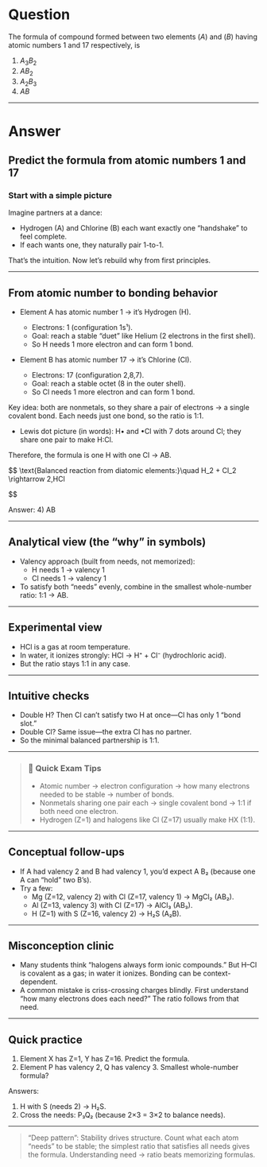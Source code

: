 # Question
The formula of compound formed between two elements $(A)$ and $(B)$ having atomic numbers 1 and 17 respectively, is  
   1) $A_3B_2$  
   2) $AB_2$  
   3) $A_2B_3$  
   4) $AB$

---
# Answer


## Predict the formula from atomic numbers 1 and 17

### Start with a simple picture
Imagine partners at a dance:
- Hydrogen (A) and Chlorine (B) each want exactly one “handshake” to feel complete.
- If each wants one, they naturally pair 1-to-1.

That’s the intuition. Now let’s rebuild why from first principles.

---

## From atomic number to bonding behavior

- Element A has atomic number 1 → it’s Hydrogen (H).
  - Electrons: 1 (configuration 1s¹).
  - Goal: reach a stable “duet” like Helium (2 electrons in the first shell).
  - So H needs 1 more electron and can form 1 bond.

- Element B has atomic number 17 → it’s Chlorine (Cl).
  - Electrons: 17 (configuration 2,8,7).
  - Goal: reach a stable octet (8 in the outer shell).
  - So Cl needs 1 more electron and can form 1 bond.

Key idea: both are nonmetals, so they share a pair of electrons → a single covalent bond. Each needs just one bond, so the ratio is 1:1.

- Lewis dot picture (in words): H• and •Cl with 7 dots around Cl; they share one pair to make H:Cl.

Therefore, the formula is one H with one Cl → AB.

$$
\text{Balanced reaction from diatomic elements:}\quad H_2 + Cl_2 \rightarrow 2\,HCl

$$

Answer: 4) AB

---

## Analytical view (the “why” in symbols)
- Valency approach (built from needs, not memorized):
  - H needs 1 → valency 1
  - Cl needs 1 → valency 1
- To satisfy both “needs” evenly, combine in the smallest whole-number ratio: 1:1 → AB.

---

## Experimental view
- HCl is a gas at room temperature.
- In water, it ionizes strongly: HCl → H⁺ + Cl⁻ (hydrochloric acid).
- But the ratio stays 1:1 in any case.

---

## Intuitive checks
- Double H? Then Cl can’t satisfy two H at once—Cl has only 1 “bond slot.”
- Double Cl? Same issue—the extra Cl has no partner.
- So the minimal balanced partnership is 1:1.

---

> ### 🧠 Quick Exam Tips
> - Atomic number → electron configuration → how many electrons needed to be stable → number of bonds.
> - Nonmetals sharing one pair each → single covalent bond → 1:1 if both need one electron.
> - Hydrogen (Z=1) and halogens like Cl (Z=17) usually make HX (1:1).

---

## Conceptual follow-ups
- If A had valency 2 and B had valency 1, you’d expect A B₂ (because one A can “hold” two B’s).
- Try a few:
  - Mg (Z=12, valency 2) with Cl (Z=17, valency 1) → MgCl₂ (AB₂).
  - Al (Z=13, valency 3) with Cl (Z=17) → AlCl₃ (AB₃).
  - H (Z=1) with S (Z=16, valency 2) → H₂S (A₂B).

---

## Misconception clinic
- Many students think “halogens always form ionic compounds.” But H–Cl is covalent as a gas; in water it ionizes. Bonding can be context-dependent.
- A common mistake is criss-crossing charges blindly. First understand “how many electrons does each need?” The ratio follows from that need.

---

## Quick practice
1) Element X has Z=1, Y has Z=16. Predict the formula.  
2) Element P has valency 2, Q has valency 3. Smallest whole-number formula?

Answers:
1) H with S (needs 2) → H₂S.  
2) Cross the needs: P₃Q₂ (because 2×3 = 3×2 to balance needs).

---

> “Deep pattern”: Stability drives structure. Count what each atom “needs” to be stable; the simplest ratio that satisfies all needs gives the formula. Understanding need → ratio beats memorizing formulas.